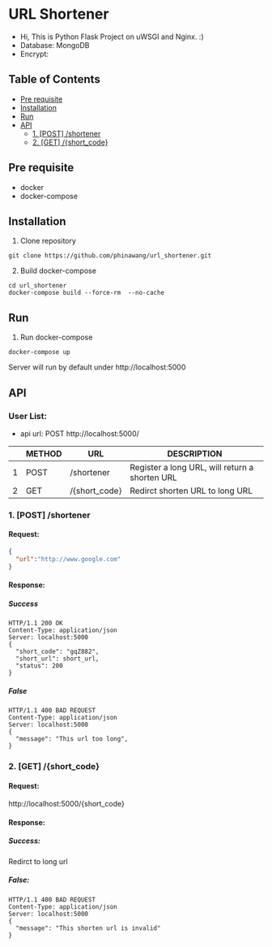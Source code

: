 # URL Shortener
- Hi, This is Python Flask Project on uWSGI and Nginx. :)
- Database: MongoDB
- Encrypt: 

## Table of Contents

  * [Pre requisite](#pre-requisite)
  * [Installation](#installation)
  * [Run](#run)
  * [API](#api)
     * [1. [POST] /shortener ](#1._[post]_/shortener)
     * [2. [GET] /{short_code}](#2.[get]_/{short_code})

## Pre requisite
- docker 
- docker-compose

## Installation
 1. Clone repository
```
git clone https://github.com/phinawang/url_shortener.git
```
2. Build docker-compose
```
cd url_shortener
docker-compose build --force-rm  --no-cache
```

## Run
1. Run docker-compose
```
docker-compose up
```
Server will run by default under http://localhost:5000


## API

### User List:
- api url: POST http://localhost:5000/

|  | METHOD | URL | DESCRIPTION |
|---| ---------- | --- | --- |
| 1 | POST | /shortener                              | Register a long URL, will return a shorten URL |
| 2 | GET | /{short_code}                        | Redirct shorten URL to long URL |

### 1. [POST] /shortener 

  #### Request:
```json
{
  "url":"http://www.google.com"
}
```

  #### Response: 
  ##### Success
```http
HTTP/1.1 200 OK
Content-Type: application/json
Server: localhost:5000
{
  "short_code": "gqZ882", 
  "short_url": short_url,
  "status": 200
}
```
  ##### False
```http
HTTP/1.1 400 BAD REQUEST
Content-Type: application/json
Server: localhost:5000
{
  "message": "This url too long", 
}
```
### 2. [GET] /{short_code}
#### Request:
http://localhost:5000/{short_code}
#### Response: 
##### Success:
Redirct to long url
##### False:
```http
HTTP/1.1 400 BAD REQUEST
Content-Type: application/json
Server: localhost:5000
{
  "message": "This shorten url is invalid"
}


